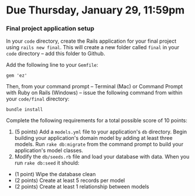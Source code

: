 # Due Thursday, January 29, 11:59pm

### Final project application setup

In your ```code``` directory, create the Rails application for your final project using ```rails new final```. This will create a new folder called ```final``` in your ```code``` directory – add this folder to Github.

Add the following line to your ```Gemfile```:

```gem 'ez'```

Then, from your command prompt – Terminal (Mac) or Command Prompt with Ruby on Rails (Windows) – issue the following command from within your ```code/final``` directory:

```bundle install```

Complete the following requirements for a total possible score of 10 points:

1. (5 points) Add a ```models.yml``` file to your application's ```db``` directory. Begin building your application's domain model by adding at least three models. Run ```rake db:migrate``` from the command prompt to build your application's model classes.
2. Modify the ```db/seeds.rb``` file and load your database with data. When you run ```rake db:seed``` it should:
  * (1 point) Wipe the database clean 
  * (2 points) Create at least 5 records per model
  * (2 points) Create at least 1 relationship between models